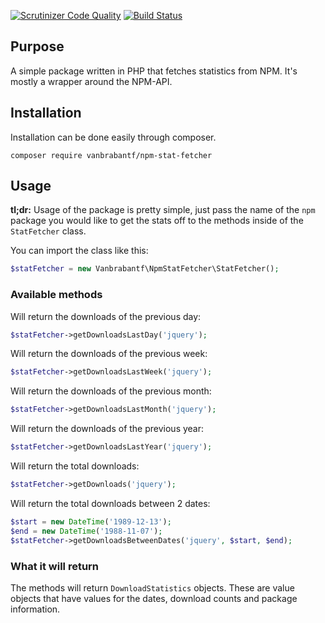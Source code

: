 [![Scrutinizer Code Quality](https://scrutinizer-ci.com/g/vanbrabantf/npm-stat-fetcher/badges/quality-score.png?b=master)](https://scrutinizer-ci.com/g/vanbrabantf/npm-stat-fetcher/?branch=master)
[![Build Status](https://scrutinizer-ci.com/g/vanbrabantf/npm-stat-fetcher/badges/build.png?b=master)](https://scrutinizer-ci.com/g/vanbrabantf/npm-stat-fetcher/build-status/master)

## Purpose

A simple package written in PHP that fetches statistics from NPM. It's mostly a wrapper around the NPM-API.

## Installation

Installation can be done easily through composer.

```
composer require vanbrabantf/npm-stat-fetcher
```

## Usage

**tl;dr:** Usage of the package is pretty simple, just pass the name of the `npm` package you would like to get the stats off to the methods inside of the `StatFetcher` class. 


You can import the class like this: 

```php
$statFetcher = new Vanbrabantf\NpmStatFetcher\StatFetcher();
```

### Available methods

Will return the downloads of the previous day:

```php
$statFetcher->getDownloadsLastDay('jquery');
```

Will return the downloads of the previous week:

```php
$statFetcher->getDownloadsLastWeek('jquery');
```

Will return the downloads of the previous month:

```php
$statFetcher->getDownloadsLastMonth('jquery');
```

Will return the downloads of the previous year:

```php
$statFetcher->getDownloadsLastYear('jquery');
```

Will return the total downloads:

```php
$statFetcher->getDownloads('jquery');
```

Will return the total downloads between 2 dates:

```php
$start = new DateTime('1989-12-13');
$end = new DateTime('1988-11-07');
$statFetcher->getDownloadsBetweenDates('jquery', $start, $end);
```

### What it will return

The methods will return `DownloadStatistics` objects. These are value objects that have values for the dates, download counts and package information.
